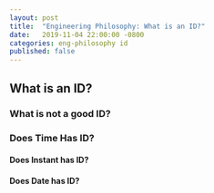 ```yaml
---
layout: post
title:  "Engineering Philosophy: What is an ID?"
date:   2019-11-04 22:00:00 -0800
categories: eng-philosophy id
published: false
---
```


## What is an ID?

### What is not a good ID?

### Does Time Has ID?
#### Does Instant has ID?
#### Does Date has ID?
